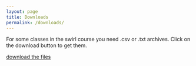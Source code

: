 ```yaml
---
layout: page
title: Downloads
permalink: /downloads/
---
```



For some classes in the swirl course you need .csv or .txt archives. Click on the download button to get them.


[download the files](../archives/Session_03)